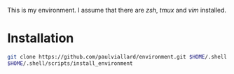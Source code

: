 This is my environment. I assume that there are _zsh_, _tmux_ and _vim_ installed.

# Installation
```zsh
git clone https://github.com/paulviallard/environment.git $HOME/.shell
$HOME/.shell/scripts/install_environment
```
